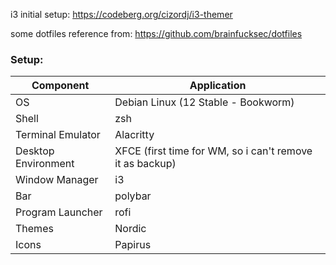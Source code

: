 i3 initial setup:
https://codeberg.org/cizordj/i3-themer

some dotfiles reference from:
https://github.com/brainfucksec/dotfiles

### Setup:

| Component           | Application                                              |
| ------------------- | -------------------------------------------------------- |
| OS                  | Debian Linux (12 Stable - Bookworm)                      |
| Shell               | zsh                                                      |
| Terminal Emulator   | Alacritty                                                |
| Desktop Environment | XFCE (first time for WM, so i can't remove it as backup) |
| Window Manager      | i3                                                       |
| Bar                 | polybar                                                  |
| Program Launcher    | rofi                                                     |
| Themes              | Nordic                                                   |
| Icons               | Papirus                                                  |
